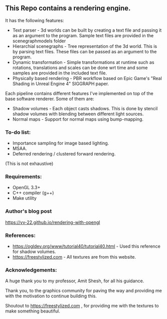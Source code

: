 ## This Repo contains a rendering engine.

It has the following features:
- Text parser - 3d worlds can be built by creating a text file and passing it as an argument to the program. Sample text files are provided in the scenegraphmodels folder
- Hierarchial scenegraphs - Tree representation of the 3d world. This is by parsing text files. These files can be passed as an argument to the program.
- Dynamic transformation - Simple transformations at runtime such as rotations, translations and scales can be done wrt time and some samples are provided in the included text file.
- Physically based rendering - PBR workflow based on Epic Game's "Real Shading in Unreal Engine 4" SIGGRAPH paper.


Each pipeline contains different features I've implemented on top of the base software renderer. Some of them are:
- Shadow volumes - Each object casts shadows. This is done by stencil shadow volumes with blending between different light sources.
- Normal maps - Support for normal maps using bump-mapping.

### To-do list:

- Importance sampling for image based lighting.
- MSAA.
- Deferred rendering / clustered forward rendering.

(This is not exhaustive)

### Requirements:

- OpenGL 3.3+
- C++ compiler (g++)
- Make utility


### Author's blog post
https://vv-22.github.io/rendering-with-opengl



### References:

- https://ogldev.org/www/tutorial40/tutorial40.html  - Used this reference for shadow volumes.
- https://freestylized.com - All textures are from this website. 



### Acknowledgements:

A huge thank you to my professor, Amit Shesh, for all his guidance.

Thank you, to the graphics community for paving the way and providing me with the motivation to continue building this.

Shoutout to https://freestylized.com , for providing me with the textures to make something beautiful.
